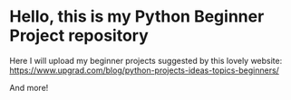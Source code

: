 # Hello, this is my Python Beginner Project repository

Here I will upload my beginner projects suggested by this lovely website: https://www.upgrad.com/blog/python-projects-ideas-topics-beginners/

And more!